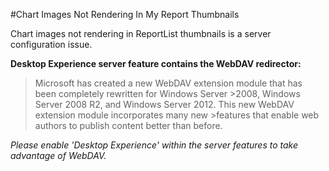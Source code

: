 #Chart Images Not Rendering In My Report Thumbnails

Chart images not rendering in ReportList thumbnails is a server configuration issue.

**Desktop Experience server feature contains the WebDAV redirector:**

>Microsoft has created a new WebDAV extension module that has been completely rewritten for Windows Server >2008, Windows Server 2008 R2, and Windows Server 2012. This new WebDAV extension module incorporates many new >features that enable web authors to publish content better than before.

_Please enable 'Desktop Experience' within the server features to take advantage of WebDAV._

